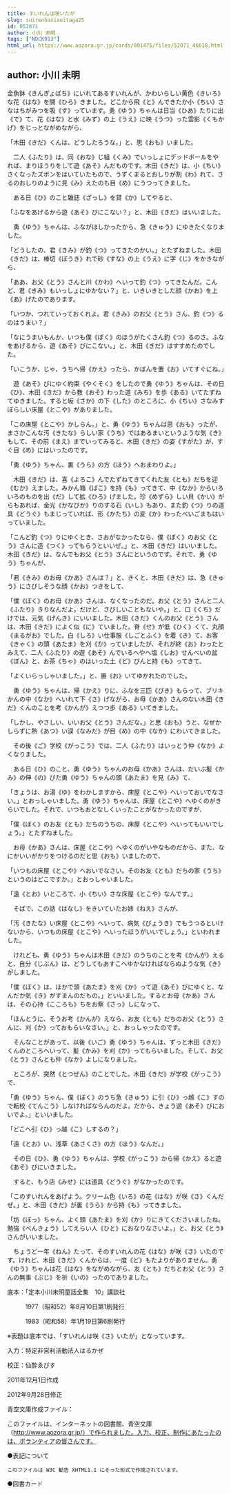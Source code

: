 ```yaml
---
title: すいれんは咲いたが
slug: suirenhaxiaoitaga25
id: 052071
author: 小川 未明
tags: ["NDCK913"]
html_url: https://www.aozora.gr.jp/cards/001475/files/52071_46618.html
---
```


## author: 小川 未明

金魚鉢《きんぎょばち》にいれてあるすいれんが、かわいらしい黄色《きいろ》な花《はな》を開《ひら》きました。どこから飛《と》んできたか小《ちい》さなはちがみつを吸《す》っています。勇《ゆう》ちゃんは日当《ひあ》たりに出《で》て、花《はな》と水《みず》の上《うえ》に映《うつ》った雲影《くもかげ》をじっとながめながら、

「木田《きだ》くんは、どうしたろうな。」と、思《おも》いました。

　二人《ふたり》は、同《おな》じ組《くみ》でいっしょにデッドボールをやれば、まりほうりをして遊《あそ》んだものです。木田《きだ》は、小《ちい》さくなったズボンをはいていたもので、うずくまるとおしりが割《わ》れて、さるのおしりのように見《み》えたのも目《め》にうつってきました。

　ある日《ひ》のこと雑誌《ざっし》を貸《か》してやると、

「ふなをあげるから遊《あそ》びにこない？」と、木田《きだ》はいいました。

　勇《ゆう》ちゃんは、ふながほしかったから、急《きゅう》にゆきたくなりました。

「どうしたの、君《きみ》が釣《つ》ってきたのかい。」とたずねました。木田《きだ》は、棒切《ぼうき》れで砂《すな》の上《うえ》に字《じ》をかきながら、

「ああ、お父《とう》さんと川《かわ》へいって釣《つ》ってきたんだ。こんど、君《きみ》もいっしょにゆかない？」と、いきいきとした顔《かお》を上《あ》げたのであります。

「いつか、つれていっておくれよ。君《きみ》のお父《とう》さん、釣《つ》るのはうまい？」

「なにうまいもんか、いつも僕《ぼく》のほうがたくさん釣《つ》るのさ。ふなをあげるから、遊《あそ》びにこない。」と、木田《きだ》はすすめたのでした。

「いこうか、じゃ、うちへ帰《かえ》ったら、かばんを置《お》いてすぐにね。」

　遊《あそ》びにゆく約束《やくそく》をしたので勇《ゆう》ちゃんは、その日《ひ》、木田《きだ》から教《おそ》わった道《みち》を歩《ある》いてたずねてゆきました。すると坂《さか》の下《した》のところに、小《ちい》さなみすぼらしい床屋《とこや》がありました。

「この床屋《とこや》かしらん。」と、勇《ゆう》ちゃんは思《おも》ったが、まさかこんな汚《きたな》らしい家《うち》ではあるまいというような気《き》もして、その前《まえ》までいってみると、木田《きだ》の姿《すがた》が、すぐ目《め》にはいったのです。

「勇《ゆう》ちゃん、裏《うら》の方《ほう》へおまわりよ。」

　木田《きだ》は、喜《よろこ》んでたずねてきてくれた友《とも》だちを迎《むか》えました。みかん箱《ばこ》を持《も》ってきて、中《なか》からいろいろのものを出《だ》して拡《ひろ》げました。珍《めずら》しい貝《かい》がらもあれば、金光《かなびか》りのする石《いし》もあり、また釣《つ》りの道具《どうぐ》もまじっていれば、形《かたち》の変《か》わったべいごまもはいっていました。

「こんど釣《つ》りにゆくとき、さおがなかったなら、僕《ぼく》のお父《とう》さんに造《つく》ってもらうといいぜ。」と、木田《きだ》はいいました。木田《きだ》は、なんでもお父《とう》さんにというのです。それで、勇《ゆう》ちゃんが、

「君《きみ》のお母《かあ》さんは？」と、きくと、木田《きだ》は、急《きゅう》にさびしそうな顔《かお》つきをして、

「僕《ぼく》のお母《かあ》さんは、なくなったのだ。お父《とう》さんと二人《ふたり》きりなんだよ。だけど、さびしいこともないや。」と、口《くち》だけでは、元気《げんき》にいいました。木田《きだ》くんのお父《とう》さんは、木田《きだ》によく似《に》ていました。脊《せ》が低《ひく》くて、丸顔《まるがお》でした。白《しろ》い仕事服《しごとふく》を着《き》て、お客《きゃく》の頭《あたま》を刈《か》っていましたが、それが終《お》わったとみえて、二人《ふたり》の遊《あそ》んでいるへやへ塩《しお》せんべいの盆《ぼん》と、お茶《ちゃ》のはいった土《ど》びんと持《も》ってきて、

「よくいらっしゃいました。」と、置《お》いてゆかれたのでした。

　勇《ゆう》ちゃんは、帰《かえ》りに、ふなを三匹《びき》もらって、ブリキかんの中《なか》へいれて下《さ》げながら、お母《かあ》さんのない木田《きだ》くんのことを考《かんが》えつつ歩《ある》いてきました。

「しかし、やさしい、いいお父《とう》さんだな。」と思《おも》うと、なぜかしらずに熱《あつ》い涙《なみだ》が目《め》の中《なか》にわいてきました。

　その後《ご》学校《がっこう》では、二人《ふたり》はいっとう仲《なか》よくなりました。

　ある日《ひ》のこと、勇《ゆう》ちゃんのお母《かあ》さんは、だいぶ髪《かみ》の伸《の》びた勇《ゆう》ちゃんの頭《あたま》を見《み》て、

「きょうは、お湯《ゆ》をわかしますから、床屋《とこや》へいっておいでなさい。」とおっしゃいました。勇《ゆう》ちゃんは、床屋《とこや》へゆくのがきらいでした。それで、いつもおとなしくいったことがなかったのですが、

「僕《ぼく》のお友《とも》だちのうちの、床屋《とこや》へいってもいいでしょう。」とたずねました。

　お母《かあ》さんは、床屋《とこや》へゆくのがいやなものだから、また、なにかいいがかりをつけるのだと思《おも》いましたので、

「いつもの床屋《とこや》へおいでなさい。そのお友《とも》だちの家《うち》というのはどこですか。」とおっしゃいました。

「遠《とお》いところで、小《ちい》さな床屋《とこや》なんです。」

　そばで、この話《はなし》をきいていたお姉《ねえ》さんが、

「汚《きたな》い床屋《とこや》へいって、病気《びょうき》でもうつるといけないから、いつもの床屋《とこや》へいったほうがいいでしょう。」といわれました。

　けれども、勇《ゆう》ちゃんは木田《きだ》のうちのことを考《かんが》えると、自分《じぶん》は、どうしてもあすこへゆかなければならぬような気《き》がしました。

「僕《ぼく》は、ほかで頭《あたま》を刈《か》って遊《あそ》びにゆくと、なんだか気《き》がすまんのだもの。」といいました。するとお母《かあ》さんは、その心持《こころも》ちをお察《さっ》しになって、

「ほんとうに、そうお考《かんが》えなら、お友《とも》だちのお父《とう》さんに、刈《か》っておもらいなさい。」と、おっしゃったのです。

　そんなことがあって、以後《いご》勇《ゆう》ちゃんは、ずっと木田《きだ》くんのところへいって、髪《かみ》を刈《か》ってもらいました。そして、お父《とう》さんとも仲《なか》よしになりました。

　ところが、突然《とつぜん》のことでした。木田《きだ》が学校《がっこう》で、

「勇《ゆう》ちゃん、僕《ぼく》のうち急《きゅう》に引《ひ》っ越《こ》すので転校《てんこう》しなければならんのだよ。だから、きょう遊《あそ》びにおいでよ。」といいました。

「どこへ引《ひ》っ越《こ》しするの？」

「遠《とお》い、浅草《あさくさ》の方《ほう》なんだ。」

　その日《ひ》、勇《ゆう》ちゃんは、学校《がっこう》から帰《かえ》ると遊《あそ》びにいきました。

　すると、もう店《みせ》には道具《どうぐ》がなかったのです。

「このすいれんをあげよう。クリーム色《いろ》の花《はな》が咲《さ》くんだぜ。」と、木田《きだ》が裏《うら》から持《も》ってきました。

「坊《ぼっ》ちゃん、よく頭《あたま》を刈《か》りにきてくださいましたね。勉強《べんきょう》してえらい人《ひと》におなりなさいよ。」と、お父《とう》さんがいいました。

　ちょうど一年《ねん》たって、そのすいれんの花《はな》が咲《さ》いたのです。けれど、木田《きだ》くんからは、一度《ど》もたよりがありません。勇《ゆう》ちゃんは花《はな》をながめながら、友《とも》だちとお父《とう》さんの無事《ぶじ》を祈《いの》ったのでありました。













底本：「定本小川未明童話全集　10」講談社

　　　1977（昭和52）年8月10日第1刷発行

　　　1983（昭和58）年1月19日第6刷発行

※表題は底本では、「すいれんは咲《さ》いたが」となっています。

入力：特定非営利活動法人はるかぜ

校正：仙酔ゑびす

2011年12月1日作成

2012年9月28日修正

青空文庫作成ファイル：

このファイルは、インターネットの図書館、青空文庫（http://www.aozora.gr.jp/）で作られました。入力、校正、制作にあたったのは、ボランティアの皆さんです。











●表記について


	このファイルは W3C 勧告 XHTML1.1 にそった形式で作成されています。







●図書カード